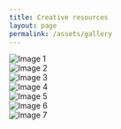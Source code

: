 ```yaml
---
title: Creative resources
layout: page
permalink: /assets/gallery
---
```

<div class="gallery">
  <div class="gallery-item">
    <img src="{{ '/assets/gallery/image1.jpeg' | relative_url }}" alt="Image 1">
  </div>
  <div class="gallery-item">
    <img src="{{ '/assets/gallery/image2.jpg' | relative_url }}" alt="Image 2">
  </div>
  <div class="gallery-item">
    <img src="{{ '/assets/gallery/image3.png' | relative_url }}" alt="Image 3">
  </div>
   <div class="gallery-item">
    <img src="{{ '/assets/gallery/image4.jpg' | relative_url }}" alt="Image 4">
      <div class="gallery-item">
    <img src="{{ '/assets/gallery/image5.png' | relative_url }}" alt="Image 5">
         <div class="gallery-item">
    <img src="{{ '/assets/gallery/image6.png' | relative_url }}" alt="Image 6">
            <div class="gallery-item">
    <img src="{{ '/assets/gallery/image7.jpg' | relative_url }}" alt="Image 7">
  <!-- Add more images as needed -->
</div>
